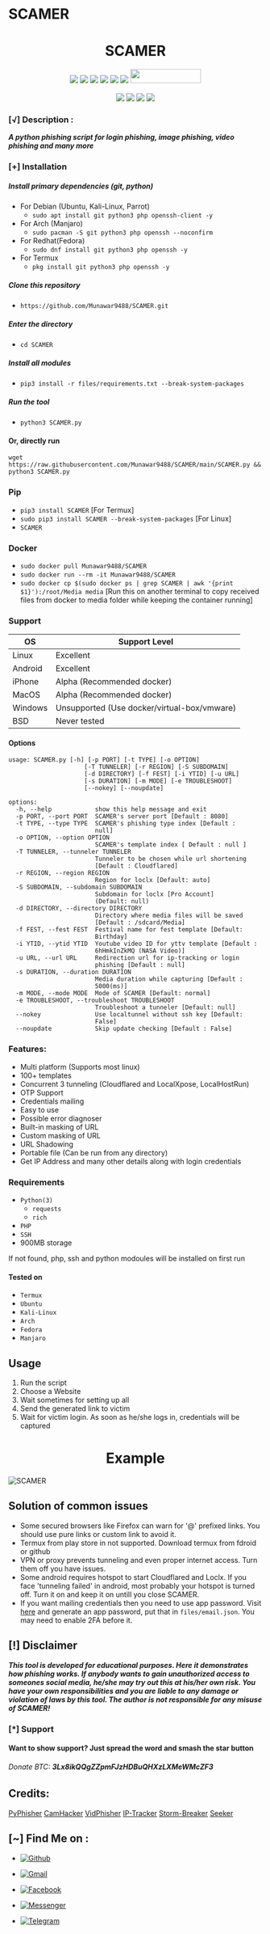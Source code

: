 # SCAMER
<h1 align="center">SCAMER</h1>

<p align="center">
  <img src="https://img.shields.io/badge/Version-2.1-green?style=for-the-badge">
  <img src="https://img.shields.io/github/stars/Munawar9488/SCAMER?style=for-the-badge&color=orange">
  <img src="https://img.shields.io/github/forks/Munawar9488/SCAMER?color=cyan&style=for-the-badge&color=purple">
  <img src="https://img.shields.io/github/watchers/Munawar9488/SCAMER?color=cyan&style=for-the-badge&color=purple">
  <img src="https://img.shields.io/github/issues/Munawar9488/SCAMER?color=red&style=for-the-badge">
  <img src="https://img.shields.io/github/license/Munawar9488/SCAMER?style=for-the-badge&color=blue">
  <img src="https://hits.dwyl.com/Munawar9488/SCAMER.svg" width="140" height="28">
<br>
<br>
  <img src="https://img.shields.io/badge/Author-MR.MUNAWAR-purple?style=flat-square">
  <img src="https://img.shields.io/badge/Open%20Source-Yes-cyan?style=flat-square">
  <img src="https://img.shields.io/badge/Made%20in-Pakistan-green?colorA=%23ff0000&colorB=%23017e40&style=flat-square">
  <img src="https://img.shields.io/badge/Written%20In-Python-blue?style=flat-square">
</p>


### [√] Description :

***A python phishing script for login phishing, image phishing, video phishing and many more***

### [+] Installation

##### Install primary dependencies (git, python)

 - For Debian (Ubuntu, Kali-Linux, Parrot)
    - ```sudo apt install git python3 php openssh-client -y```
 - For Arch (Manjaro)
    - ```sudo pacman -S git python3 php openssh --noconfirm```
 - For Redhat(Fedora)
    - ```sudo dnf install git python3 php openssh -y```
 - For Termux
    - ```pkg install git python3 php openssh -y```

##### Clone this repository

 - ```https://github.com/Munawar9488/SCAMER.git```

##### Enter the directory
 - ```cd SCAMER```

##### Install all modules
 - ```pip3 install -r files/requirements.txt --break-system-packages```

##### Run the tool
 - ```python3 SCAMER.py```

#### Or, directly run
```
wget https://raw.githubusercontent.com/Munawar9488/SCAMER/main/SCAMER.py && python3 SCAMER.py

```

### Pip
 - `pip3 install SCAMER` [For Termux]
 - `sudo pip3 install SCAMER --break-system-packages` [For Linux]
 - `SCAMER`

### Docker

 - `sudo docker pull Munawar9488/SCAMER`
 - `sudo docker run --rm -it Munawar9488/SCAMER`
 - `sudo docker cp $(sudo docker ps | grep SCAMER | awk '{print $1}'):/root/Media media` [Run this on another terminal to copy received files from docker to media folder while keeping the container running]



### Support

OS         | Support Level
-----------|--------------
Linux      | Excellent
Android    | Excellent
iPhone     | Alpha (Recommended docker)
MacOS      | Alpha (Recommended docker)
Windows    | Unsupported (Use docker/virtual-box/vmware)
BSD        | Never tested

#### Options

```
usage: SCAMER.py [-h] [-p PORT] [-t TYPE] [-o OPTION]
                     [-T TUNNELER] [-r REGION] [-S SUBDOMAIN]
                     [-d DIRECTORY] [-f FEST] [-i YTID] [-u URL]
                     [-s DURATION] [-m MODE] [-e TROUBLESHOOT]
                     [--nokey] [--noupdate]

options:
  -h, --help            show this help message and exit
  -p PORT, --port PORT  SCAMER's server port [Default : 8080]
  -t TYPE, --type TYPE  SCAMER's phishing type index [Default :
                        null]
  -o OPTION, --option OPTION
                        SCAMER's template index [ Default : null ]
  -T TUNNELER, --tunneler TUNNELER
                        Tunneler to be chosen while url shortening
                        [Default : Cloudflared]
  -r REGION, --region REGION
                        Region for loclx [Default: auto]
  -S SUBDOMAIN, --subdomain SUBDOMAIN
                        Subdomain for loclx [Pro Account]
                        (Default: null)
  -d DIRECTORY, --directory DIRECTORY
                        Directory where media files will be saved
                        [Default : /sdcard/Media]
  -f FEST, --fest FEST  Festival name for fest template [Default:
                        Birthday]
  -i YTID, --ytid YTID  Youtube video ID for yttv template [Default :
                        6hHmkInZkMQ (NASA Video)]
  -u URL, --url URL     Redirection url for ip-tracking or login
                        phishing [Default : null]
  -s DURATION, --duration DURATION
                        Media duration while capturing [Default :
                        5000(ms)]
  -m MODE, --mode MODE  Mode of SCAMER [Default: normal]
  -e TROUBLESHOOT, --troubleshoot TROUBLESHOOT
                        Troubleshoot a tunneler [Default: null]
  --nokey               Use localtunnel without ssh key [Default:
                        False]
  --noupdate            Skip update checking [Default : False]
```

### Features:

 - Multi platform (Supports most linux)
 - 100+ templates
 - Concurrent 3 tunneling (Cloudflared and LocalXpose, LocalHostRun)
 - OTP Support
 - Credentials mailing
 - Easy to use
 - Possible error diagnoser
 - Built-in masking of URL
 - Custom masking of URL
 - URL Shadowing
 - Portable file (Can be run from any directory)
 - Get IP Address and many other details along with login credentials


### Requirements

 - `Python(3)`
   - `requests`
   - `rich`
 - `PHP`
 - `SSH`
 - 900MB storage
 
If not found, php, ssh and python modoules will be installed on first run

#### Tested on

 - `Termux`
 - `Ubuntu`
 - `Kali-Linux`
 - `Arch`
 - `Fedora`
 - `Manjaro`

## Usage

1. Run the script
2. Choose a Website
3. Wait sometimes for setting up all
4. Send the generated link to victim
5. Wait for victim login. As soon as he/she logs in, credentials will be captured

<h1 align="center">Example</h1>

![SCAMER](https://raw.githubusercontent.com/Munawar9488/SCAMER/main/files/SCAMER.gif)

 
## Solution of common issues
 - Some secured browsers like Firefox can warn for '@' prefixed links. You should use pure links or custom link to avoid it.
 - Termux from play store in not supported. Download termux from fdroid or github
 - VPN or proxy prevents tunneling and even proper internet access. Turn them off you have issues.
 - Some android requires hotspot to start Cloudflared and Loclx. If you face 'tunneling failed' in android, most probably your hotspot is turned off. Turn it on and keep it on untill you close SCAMER.
 - If you want mailing credentials then you need to use app password. Visit [here](https://myaccount.google.com/u/0/apppasswords) and generate an app password, put that in `files/email.json`. You may need to enable 2FA before it.

## [!] Disclaimer
***This tool is developed for educational purposes. Here it demonstrates how phishing works. If anybody wants to gain unauthorized access to someones social media, he/she may try out this at his/her own risk. You have your own responsibilities and you are liable to any damage or violation of laws by this tool. The author is not responsible for any misuse of SCAMER!***

### [*] Support
####  Want to show support? Just spread the word and smash the star button
###### Donate BTC: ***3Lx8ikQQgZZpmFJzHDBuQHXzLXMeWMcZF3***

## Credits:
[PyPhisher](https://github.com/Munawar9488/PyPhisher)
[CamHacker](https://github.com/Munawar9488/CamHacker)
[VidPhisher](https://github.com/Munawar9488/VidPhisher)
[IP-Tracker](https://github.com/Munawar9488/IP-Tracker)
[Storm-Breaker](https://github.com/ultrasecurity/Storm-Breaker)
[Seeker](https://github.com/thewhiteh4t/seeker)

## [~] Find Me on :

- [![Github](https://img.shields.io/badge/Github-Munawar9488-green?style=for-the-badge&logo=github)](https://github.com/Munawar9488)

- [![Gmail](https://img.shields.io/badge/Gmail-Munawar9488-green?style=for-the-badge&logo=gmail)](mailto:munawarmujahod3749@gmail.com)

- [![Facebook](https://img.shields.io/badge/Facebook-Munawar9488-green?style=for-the-badge&logo=facebook)](https://facebook.com/Munawar9488)

- [![Messenger](https://img.shields.io/badge/Messenger-Munawar9488-green?style=for-the-badge&logo=messenger)](https://m.me/Munawar9488)

- [![Telegram](https://img.shields.io/badge/Telegram-Munawar9488-indigo?style=for-the-badge&logo=telegram)](https://t.me/Mynawar5600) 
